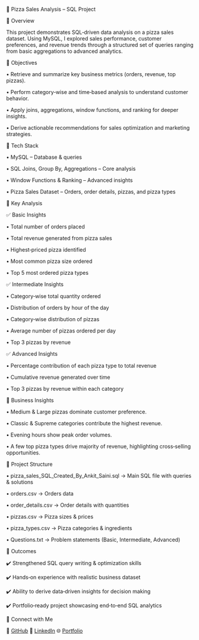🍕 Pizza Sales Analysis – SQL Project

🔹 Overview

This project demonstrates SQL‑driven data analysis on a pizza sales dataset. Using MySQL, I explored sales performance, customer preferences, and revenue trends through a structured set of queries ranging from basic aggregations to advanced analytics.

🔹 Objectives

• Retrieve and summarize key business metrics (orders, revenue, top pizzas).

• Perform category‑wise and time‑based analysis to understand customer behavior.

• Apply joins, aggregations, window functions, and ranking for deeper insights.

• Derive actionable recommendations for sales optimization and marketing strategies.

🔹 Tech Stack

• MySQL – Database & queries

• SQL Joins, Group By, Aggregations – Core analysis

• Window Functions & Ranking – Advanced insights

• Pizza Sales Dataset – Orders, order details, pizzas, and pizza types

🔹 Key Analysis

✅ Basic Insights

• Total number of orders placed

• Total revenue generated from pizza sales

• Highest‑priced pizza identified

• Most common pizza size ordered

• Top 5 most ordered pizza types

✅ Intermediate Insights

• Category‑wise total quantity ordered

• Distribution of orders by hour of the day

• Category‑wise distribution of pizzas

• Average number of pizzas ordered per day

• Top 3 pizzas by revenue

✅ Advanced Insights

• Percentage contribution of each pizza type to total revenue

• Cumulative revenue generated over time

• Top 3 pizzas by revenue within each category

🔹 Business Insights

• Medium & Large pizzas dominate customer preference.

• Classic & Supreme categories contribute the highest revenue.

• Evening hours show peak order volumes.

• A few top pizza types drive majority of revenue, highlighting cross‑selling opportunities.

🔹 Project Structure

• pizza_sales_SQL_Created_By_Ankit_Saini.sql → Main SQL file with queries & solutions

• orders.csv → Orders data

• order_details.csv → Order details with quantities

• pizzas.csv → Pizza sizes & prices

• pizza_types.csv → Pizza categories & ingredients

• Questions.txt → Problem statements (Basic, Intermediate, Advanced)

🔹 Outcomes

✔️ Strengthened SQL query writing & optimization skills 

✔️ Hands‑on experience with realistic business dataset

✔️ Ability to derive data‑driven insights for decision making 

✔️ Portfolio‑ready project showcasing end‑to‑end SQL analytics

🔗 Connect with Me

🐙 [GitHub](https://github.com/in/ankitsaini605) 🔗 [LinkedIn](https://linkedin.com/in/ankitsaini605) 🌐 [Portfolio]() 
